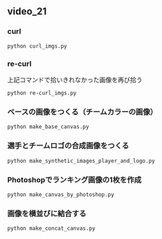 ## video_21


### curl
```
python curl_imgs.py
```

### re-curl
上記コマンドで拾いきれなかった画像を再び拾う
```commandline
python re-curl_imgs.py
```

### ベースの画像をつくる（チームカラーの画像）
```commandline
python make_base_canvas.py
```

### 選手とチームロゴの合成画像をつくる
```commandline
python make_synthetic_images_player_and_logo.py
```

### Photoshopでランキング画像の1枚を作成
```commandline
python make_canvas_by_photoshop.py
```

### 画像を横並びに結合する
```commandline
python make_concat_canvas.py
```
